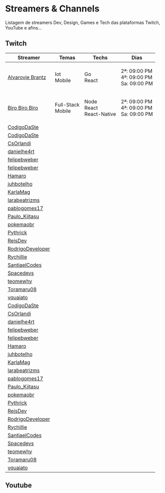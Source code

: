 # Streamers & Channels

Listagem de streamers Dev, Design, Games e Tech das plataformas Twitch, YouTube e afins...

## Twitch

<table>
   <thead>
      <tr>
         <th>Streamer</th>
         <th>Temas</th>
         <th>Techs</th>
         <th>Dias</th>
      </tr>
   </thead>
   <tbody>
			<tr>
         <td>
				 		<a href="https://www.twitch.tv/alvaroviebrantz">Alvarovie Brantz</a>
				 </td>
				 <td>
						<p>Iot<br>Mobile</p>
				 </td>
         <td>
						<p>Go<br>React</p>
				 </td>
         <td>
						<p>2ª: 09:00 PM<br>4ª: 09:00 PM<br>Sa: 09:00 PM</p>
         </td>
      </tr>
			<tr>
         <td>
				 		<a href="https://www.twitch.tv/birobirobiro">Biro Biro Biro</a>
				 </td>
				 <td>
						<p>Full-Stack<br>Mobile</p>
				 </td>
         <td>
						<p>Node<br>React<br>React-Native</p>
				 </td>
         <td>
						<p>2ª: 09:00 PM<br>4ª: 09:00 PM<br>Sa: 09:00 PM</p>
				 </td>
			</tr>
			<tr>
				<td>
					<a href="https://www.twitch.tv/codigodaste">CodigoDaSte</a>
				</td>
				<td>
					<p></p>
				</td>
				<td>
					<p></p>
				</td>
				<td>
					<p></p>
				</td>
			</tr>
						<tr>
					<td>
						<a href="https://www.twitch.tv/codigodaste">CodigoDaSte</a>
					</td>
					<td>
						<p></p>
					</td>
					<td>
						<p></p>
					</td>
					<td>
						<p></p>
					</td>
					</tr>
			</tr>
			<tr>
					<td>
						<a href="https://www.twitch.tv/csorlandi">CsOrlandi</a>
					</td>
					<td>
						<p></p>
					</td>
					<td>
						<p></p>
					</td>
					<td>
						<p></p>
					</td>
					</tr>
			</tr>
			<tr>
					<td>
						<a href="https://www.twitch.tv/danielhe4rt">danielhe4rt</a>
					</td>
					<td>
						<p></p>
					</td>
					<td>
						<p></p>
					</td>
					<td>
						<p></p>
					</td>
					</tr>
			</tr>
			<tr>
					<td>
						<a href="https://www.twitch.tv/felipebweber">felipebweber</a>
					</td>
					<td>
						<p></p>
					</td>
					<td>
						<p></p>
					</td>
					<td>
						<p></p>
					</td>
					</tr>
			</tr>
			<tr>
					<td>
						<a href="https://www.twitch.tv/felipebweber">felipebweber</a>
					</td>
					<td>
						<p></p>
					</td>
					<td>
						<p></p>
					</td>
					<td>
						<p></p>
					</td>
					</tr>
			</tr>
			<tr>
					<td>
						<a href="https://www.twitch.tv/Hamaro">Hamaro</a>
					</td>
					<td>
						<p></p>
					</td>
					<td>
						<p></p>
					</td>
					<td>
						<p></p>
					</td>
					</tr>
			</tr>
			<tr>
					<td>
						<a href="https://www.twitch.tv/juhbotelho">juhbotelho</a>
					</td>
					<td>
						<p></p>
					</td>
					<td>
						<p></p>
					</td>
					<td>
						<p></p>
					</td>
					</tr>
			</tr>
			<tr>
					<td>
						<a href="https://www.twitch.tv/KarlaMag">KarlaMag</a>
					</td>
					<td>
						<p></p>
					</td>
					<td>
						<p></p>
					</td>
					<td>
						<p></p>
					</td>
					</tr>
			</tr>
			<tr>
					<td>
						<a href="https://www.twitch.tv/larabeatrizms">larabeatrizms</a>
					</td>
					<td>
						<p></p>
					</td>
					<td>
						<p></p>
					</td>
					<td>
						<p></p>
					</td>
					</tr>
			</tr>
			<tr>
					<td>
						<a href="https://www.twitch.tv/pablogomes17">pablogomes17</a>
					</td>
					<td>
						<p></p>
					</td>
					<td>
						<p></p>
					</td>
					<td>
						<p></p>
					</td>
					</tr>
			</tr>
			<tr>
					<td>
						<a href="https://www.twitch.tv/Paulo_Kiitasu">Paulo_Kiitasu</a>
					</td>
					<td>
						<p></p>
					</td>
					<td>
						<p></p>
					</td>
					<td>
						<p></p>
					</td>
					</tr>
			</tr>
			<tr>
					<td>
						<a href="https://www.twitch.tv/pokemaobr">pokemaobr</a>
					</td>
					<td>
						<p></p>
					</td>
					<td>
						<p></p>
					</td>
					<td>
						<p></p>
					</td>
					</tr>
			</tr>
			<tr>
					<td>
						<a href="https://www.twitch.tv/Pythrick">Pythrick</a>
					</td>
					<td>
						<p></p>
					</td>
					<td>
						<p></p>
					</td>
					<td>
						<p></p>
					</td>
					</tr>
			</tr>
			<tr>
					<td>
						<a href="https://www.twitch.tv/ReisDev">ReisDev</a>
					</td>
					<td>
						<p></p>
					</td>
					<td>
						<p></p>
					</td>
					<td>
						<p></p>
					</td>
					</tr>
			</tr>
			<tr>
					<td>
						<a href="https://www.twitch.tv/RodrigoDeveloper">RodrigoDeveloper</a>
					</td>
					<td>
						<p></p>
					</td>
					<td>
						<p></p>
					</td>
					<td>
						<p></p>
					</td>
					</tr>
			</tr>
			<tr>
					<td>
						<a href="https://www.twitch.tv/Rychillie">Rychillie</a>
					</td>
					<td>
						<p></p>
					</td>
					<td>
						<p></p>
					</td>
					<td>
						<p></p>
					</td>
					</tr>
			</tr>
			<tr>
					<td>
						<a href="https://www.twitch.tv/SantiaelCodes">SantiaelCodes</a>
					</td>
					<td>
						<p></p>
					</td>
					<td>
						<p></p>
					</td>
					<td>
						<p></p>
					</td>
					</tr>
			</tr>
			<tr>
					<td>
						<a href="https://www.twitch.tv/Spacedevs">Spacedevs</a>
					</td>
					<td>
						<p></p>
					</td>
					<td>
						<p></p>
					</td>
					<td>
						<p></p>
					</td>
					</tr>
			</tr>
			<tr>
					<td>
						<a href="https://www.twitch.tv/teomewhy">teomewhy</a>
					</td>
					<td>
						<p></p>
					</td>
					<td>
						<p></p>
					</td>
					<td>
						<p></p>
					</td>
					</tr>
			</tr>
			<tr>
					<td>
						<a href="https://www.twitch.tv/Toramaru08">Toramaru08</a>
					</td>
					<td>
						<p></p>
					</td>
					<td>
						<p></p>
					</td>
					<td>
						<p></p>
					</td>
					</tr>
			</tr>
			<tr>
					<td>
						<a href="https://www.twitch.tv/vquaiato">vquaiato</a>
					</td>
					<td>
						<p></p>
					</td>
					<td>
						<p></p>
					</td>
					<td>
						<p></p>
					</td>
			</tr>
			<tr>
				<td>
					<a href="https://www.twitch.tv/codigodaste">CodigoDaSte</a>
				</td>
				<td>
					<p></p>
				</td>
				<td>
					<p></p>
				</td>
				<td>
					<p></p>
				</td>
				</tr>
		</tr>
		<tr>
				<td>
					<a href="https://www.twitch.tv/csorlandi">CsOrlandi</a>
				</td>
				<td>
					<p></p>
				</td>
				<td>
					<p></p>
				</td>
				<td>
					<p></p>
				</td>
				</tr>
		</tr>
		<tr>
				<td>
					<a href="https://www.twitch.tv/danielhe4rt">danielhe4rt</a>
				</td>
				<td>
					<p></p>
				</td>
				<td>
					<p></p>
				</td>
				<td>
					<p></p>
				</td>
				</tr>
		</tr>
		<tr>
				<td>
					<a href="https://www.twitch.tv/felipebweber">felipebweber</a>
				</td>
				<td>
					<p></p>
				</td>
				<td>
					<p></p>
				</td>
				<td>
					<p></p>
				</td>
				</tr>
		</tr>
		<tr>
				<td>
					<a href="https://www.twitch.tv/felipebweber">felipebweber</a>
				</td>
				<td>
					<p></p>
				</td>
				<td>
					<p></p>
				</td>
				<td>
					<p></p>
				</td>
				</tr>
		</tr>
		<tr>
				<td>
					<a href="https://www.twitch.tv/Hamaro">Hamaro</a>
				</td>
				<td>
					<p></p>
				</td>
				<td>
					<p></p>
				</td>
				<td>
					<p></p>
				</td>
				</tr>
		</tr>
		<tr>
				<td>
					<a href="https://www.twitch.tv/juhbotelho">juhbotelho</a>
				</td>
				<td>
					<p></p>
				</td>
				<td>
					<p></p>
				</td>
				<td>
					<p></p>
				</td>
				</tr>
		</tr>
		<tr>
				<td>
					<a href="https://www.twitch.tv/KarlaMag">KarlaMag</a>
				</td>
				<td>
					<p></p>
				</td>
				<td>
					<p></p>
				</td>
				<td>
					<p></p>
				</td>
				</tr>
		</tr>
		<tr>
				<td>
					<a href="https://www.twitch.tv/larabeatrizms">larabeatrizms</a>
				</td>
				<td>
					<p></p>
				</td>
				<td>
					<p></p>
				</td>
				<td>
					<p></p>
				</td>
				</tr>
		</tr>
		<tr>
				<td>
					<a href="https://www.twitch.tv/pablogomes17">pablogomes17</a>
				</td>
				<td>
					<p></p>
				</td>
				<td>
					<p></p>
				</td>
				<td>
					<p></p>
				</td>
				</tr>
		</tr>
		<tr>
				<td>
					<a href="https://www.twitch.tv/Paulo_Kiitasu">Paulo_Kiitasu</a>
				</td>
				<td>
					<p></p>
				</td>
				<td>
					<p></p>
				</td>
				<td>
					<p></p>
				</td>
				</tr>
		</tr>
		<tr>
				<td>
					<a href="https://www.twitch.tv/pokemaobr">pokemaobr</a>
				</td>
				<td>
					<p></p>
				</td>
				<td>
					<p></p>
				</td>
				<td>
					<p></p>
				</td>
				</tr>
		</tr>
		<tr>
				<td>
					<a href="https://www.twitch.tv/Pythrick">Pythrick</a>
				</td>
				<td>
					<p></p>
				</td>
				<td>
					<p></p>
				</td>
				<td>
					<p></p>
				</td>
				</tr>
		</tr>
		<tr>
				<td>
					<a href="https://www.twitch.tv/ReisDev">ReisDev</a>
				</td>
				<td>
					<p></p>
				</td>
				<td>
					<p></p>
				</td>
				<td>
					<p></p>
				</td>
				</tr>
		</tr>
		<tr>
				<td>
					<a href="https://www.twitch.tv/RodrigoDeveloper">RodrigoDeveloper</a>
				</td>
				<td>
					<p></p>
				</td>
				<td>
					<p></p>
				</td>
				<td>
					<p></p>
				</td>
				</tr>
		</tr>
		<tr>
				<td>
					<a href="https://www.twitch.tv/Rychillie">Rychillie</a>
				</td>
				<td>
					<p></p>
				</td>
				<td>
					<p></p>
				</td>
				<td>
					<p></p>
				</td>
				</tr>
		</tr>
		<tr>
				<td>
					<a href="https://www.twitch.tv/SantiaelCodes">SantiaelCodes</a>
				</td>
				<td>
					<p></p>
				</td>
				<td>
					<p></p>
				</td>
				<td>
					<p></p>
				</td>
				</tr>
		</tr>
		<tr>
				<td>
					<a href="https://www.twitch.tv/Spacedevs">Spacedevs</a>
				</td>
				<td>
					<p></p>
				</td>
				<td>
					<p></p>
				</td>
				<td>
					<p></p>
				</td>
				</tr>
		</tr>
		<tr>
				<td>
					<a href="https://www.twitch.tv/teomewhy">teomewhy</a>
				</td>
				<td>
					<p></p>
				</td>
				<td>
					<p></p>
				</td>
				<td>
					<p></p>
				</td>
				</tr>
		</tr>
		<tr>
				<td>
					<a href="https://www.twitch.tv/Toramaru08">Toramaru08</a>
				</td>
				<td>
					<p></p>
				</td>
				<td>
					<p></p>
				</td>
				<td>
					<p></p>
				</td>
				</tr>
		</tr>
		<tr>
				<td>
					<a href="https://www.twitch.tv/vquaiato">vquaiato</a>
				</td>
				<td>
					<p></p>
				</td>
				<td>
					<p></p>
				</td>
				<td>
					<p></p>
				</td>
		</tr>
   </tbody>
</table>

## Youtube
